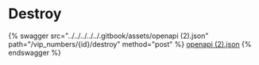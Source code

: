 # Destroy

{% swagger src="../../../../../.gitbook/assets/openapi (2).json" path="/vip_numbers/{id}/destroy" method="post" %}
[openapi (2).json](<../../../../../.gitbook/assets/openapi (2).json>)
{% endswagger %}
